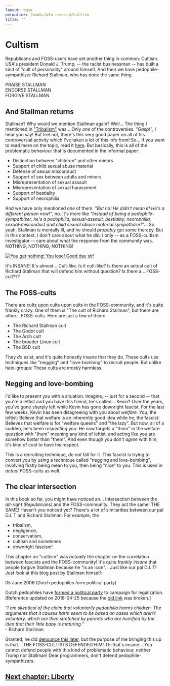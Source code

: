 ```yaml
---
layout: base
permalink: /books/wfm-revised/cultism
title: ""
---
```


# Cultism
Republicans and FOSS-users have yet another thing in common: Cultism. USA's
president Donald J. Trump, -- the racist businessman -- has built a kind of
"cult of personality" around himself. And then we have pedophile-sympathizer
Richard Stallman, who has done the same thing.

PRAISE STALLMAN  
ENDORSE STALLMAN  
FORGIVE STALLMAN

## And Stallman returns
Stallman? Why would we mention Stallman again? Well... The thing I mentioned
in ["Tribalism"](/books/wfm-revised/foss-culture#foss-tribalism) was... Only *one* of the controversies.
*"Gasp!"*, I hear you say! But fret not, there's this very good paper on
all of his controversial activity which I've taken a lot of this info from!
So... If you want to read more on the topic, read it [here](https://https://stallman-report.org/).
But basically, this is all of the problematic behaviour that is documented
in the informal paper:

- Distinction between "children" and other minors
- Support of child sexual abuse material
- Defense of sexual misconduct
- Support of sex between adults and minors
- Misrepresentation of sexual assault
- Misrepresentation of sexual harassment
- Support of bestiality
- Support of necrophilia

And we have only mentioned *one* of them. *"But no! He didn't mean it! He's
a different person now!"*, no. It's more like *"Instead of being a pedophile-sympathizer,
he's a pedophilia, sexual-assault, bestiality, necrophilia, sexual-misconduct and child
sexual abuse material sympathizer!"*... So yeah, Stallman is mentally ill, and he should
*probably* get some therapy. But in this context, I don't care about what he did, I only
-- as a FOSS-cultism investigator -- care about what the response from the community was.
NOTHING, NOTHING, NOTHING!

[![You get nothing! You lose! Good day sir!](/images/wonka.jpg)](/)

It's INSANE! It's almost... Cult-like. Is it cult-like? Is there an actual cult of Richard
Stallman that will defend him without question? Is there a... FOSS-cult???

## The FOSS-cults
There are cults upon cults upon cults in the FOSS-community, and it's quite frankly crazy.
One of them *is* "The cult of Richard Stallman", but there are other... FOSS-cults. Here
are just a few of them:

- The Richard Stallman cult
- The Godot cult
- The Arch cult
- The broader Linux cult
- The BSD cult

They *do* exist, and it's quite honestly insane that they do. These cults use techniques
like "negging" and "love-bombing" to recruit people. But unlike hate-groups: These cults
are *mostly* harmless.

## Negging and love-bombing
I'd like to present you with a situation. Imagine, -- just for a second -- that you're a
leftist and you have this friend, he's called... Kevin? Over the years, you've gone sharply
left while Kevin has gone downright fascist. For the last few weeks, Kevin has been
disagreeing with you about *welfare*. You, the leftist: Believe that welfare is an inherently
good idea while he, the fascist: Believes that welfare is for "welfare queens" and "the lazy".
But now, all of a sudden, he's been *respecting you*. He now targets a "them" in the welfare
question with "them" meaning any kind of leftist, and acting like you are somehow *better*
than "them". And even though you don't *agree* with him, it's kind of cool to have his
respect.

This is a recruiting technique, do *not* fall for it. This fascist is trying to convert
you by using a technique called "negging and love-bombing", involving firstly being
mean to you, then being "nice" to you. This is used in *actual* FOSS-cults as well.

## The clear intersection
In this book so far, you might have noticed an... Intersection between the *alt-right
(Republicans)* and the FOSS-community. They act the same! THE SAME! Haven't you noticed
yet? There's a lot of similarities between our pal DJ. T and Richard Stallman. For example,
the

- tribalism,
- negligence,
- conservatism,
- cultism and sometimes
- downright fascism!

This chapter on "cultism" was *actually* the chapter on the correlation between fascists and
the FOSS-community! It's quite frankly *insane* that people forgive Stallman because he
"is an icon"... Just like our pal DJ. T! Just *look* at this blog post by Stallman himself:

05 June 2006 (Dutch pedophiles form political party)

Dutch pedophiles have [formed a political party](https://web.archive.org/web/20070320070854/http://www.iol.co.za:80/index.php?click_id=3&art_id=qw1148983921965B233)
to campaign for legalization.
\[Reference updated on 2018-04-25 because the [old link](https://www.iol.co.za/index.php?click_id=3&art_id=qw1148983921965B233)
was broken.]

*"I am skeptical of the claim that voluntarily pedophilia harms children. The arguments that it
causes harm seem to be based on cases which aren't voluntary, which are then stretched by parents
who are horrified by the idea that their little baby is maturing."*  
\- Richard Stallman

Granted, he did [denounce this later](https://www.stallman.org/archives/2019-sep-dec.html#14_September_2019_(Sex_between_an_adult_and_a_child_is_wrong)),
but the purpose of me bringing this up is that... THE FOSS-CULTISTS DEFENDED HIM! Th-that's
insane... You cannot defend people with this kind of problematic behaviour, neither Trump
nor Stallman! Dear programmers, don't defend pedophile-sympathizers.

## [Next chapter: Liberty](/books/wfm-revised/liberty)
